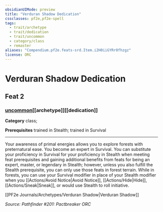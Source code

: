 ```yaml
---
obsidianUIMode: preview
title: "Verduran Shadow Dedication"
cssclasses: pf2e,pf2e-spell
tags:
  - trait/archetype
  - trait/dedication
  - trait/uncommon
  - category/class
  - remaster
aliases: "Compendium.pf2e.feats-srd.Item.i2H0iiGYRr0fhzgz"
license: ORC
---
```

# Verduran Shadow Dedication
## Feat 2
### [uncommon](uncommon "Uncommon Rarity Trait")[[archetype]][[dedication]]

**Category** class; 



**Prerequisites** trained in Stealth; trained in Survival
* * *
Your awareness of primal energies allows you to explore forests with preternatural ease. You become an expert in Survival. You can substitute your proficiency in Survival for your proficiency in Stealth when meeting feat prerequisites and gaining additional benefits from feats for being an expert, master, or legendary in Stealth; however, unless you also fulfill the Stealth prerequisite, you can only use those feats in forest terrain. While in forests, you can use your Survival modifier in place of your Stealth modifier when you [[Actions/Avoid Notice|Avoid Notice]], [[Actions/Hide|Hide]], [[Actions/Sneak|Sneak]], or would use Stealth to roll initiative.

[[PF2e Journals/Archetypes/Verduran Shadow|Verduran Shadow]]

*Source: Pathfinder #201: Pactbreaker*
*ORC*
